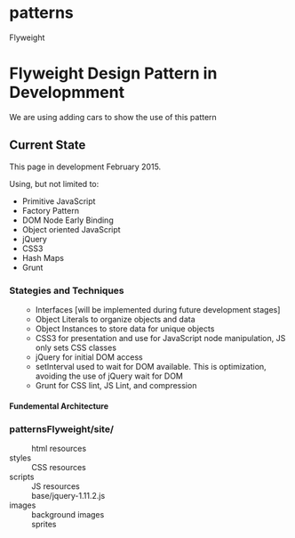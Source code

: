 # patterns
Flyweight

<h1>Flyweight Design Pattern in Developmment</h1>
 
<p>We are using adding cars to show the use of this pattern</p>

<h2>Current State</h2>
<p>This page in development February 2015.</p>
<p>Using, but not limited to:</p>
<ul>
	<li>Primitive JavaScript</li>
	<li>Factory Pattern</li>
	<li>DOM Node Early Binding</li>
	<li>Object oriented JavaScript</li>
	<li>jQuery</li>
	<li>CSS3</li>	
	<li>Hash Maps</li>
	<li>Grunt</li>
</ul>
<h3>Stategies and Techniques</h3>
 <ul>
<ul>
	<li>Interfaces [will be implemented during future development stages]</li>
	<li>Object Literals to organize objects and data</li>
	<li>Object Instances to store data for unique objects</li>
	<li>CSS3 for presentation and use for JavaScript node manipulation, JS only sets CSS classes</li>
	<li>jQuery for initial DOM access</li>
	<li>setInterval used to wait for DOM available. This is optimization, avoiding the use of jQuery wait for DOM</li>
	<li>Grunt for CSS lint, JS Lint, and compression</li>
</ul>
</ul>
<h4>Fundemental Architecture</h4>
<dl>
	<h3>patternsFlyweight/site/</h3>
	<dd>html resources</dd>
	<dt>styles</dt>
	<dd>CSS resources</dd>
	<dt>scripts</dt>
	<dd>JS resources</dd>
	<dd>base/jquery-1.11.2.js</dd>	
	<dt>images</dt>
	<dd>background images</dd>
	<dd>sprites</dd>
</dl>



 

 

